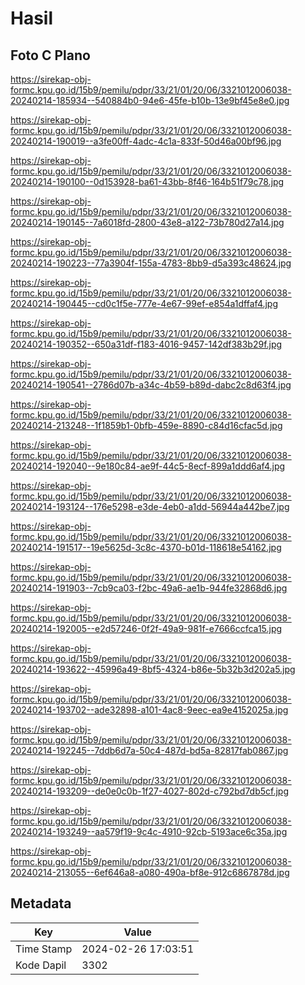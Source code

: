 # Hasil

## Foto C Plano

https://sirekap-obj-formc.kpu.go.id/15b9/pemilu/pdpr/33/21/01/20/06/3321012006038-20240214-185934--540884b0-94e6-45fe-b10b-13e9bf45e8e0.jpg

https://sirekap-obj-formc.kpu.go.id/15b9/pemilu/pdpr/33/21/01/20/06/3321012006038-20240214-190019--a3fe00ff-4adc-4c1a-833f-50d46a00bf96.jpg

https://sirekap-obj-formc.kpu.go.id/15b9/pemilu/pdpr/33/21/01/20/06/3321012006038-20240214-190100--0d153928-ba61-43bb-8f46-164b51f79c78.jpg

https://sirekap-obj-formc.kpu.go.id/15b9/pemilu/pdpr/33/21/01/20/06/3321012006038-20240214-190145--7a6018fd-2800-43e8-a122-73b780d27a14.jpg

https://sirekap-obj-formc.kpu.go.id/15b9/pemilu/pdpr/33/21/01/20/06/3321012006038-20240214-190223--77a3904f-155a-4783-8bb9-d5a393c48624.jpg

https://sirekap-obj-formc.kpu.go.id/15b9/pemilu/pdpr/33/21/01/20/06/3321012006038-20240214-190445--cd0c1f5e-777e-4e67-99ef-e854a1dffaf4.jpg

https://sirekap-obj-formc.kpu.go.id/15b9/pemilu/pdpr/33/21/01/20/06/3321012006038-20240214-190352--650a31df-f183-4016-9457-142df383b29f.jpg

https://sirekap-obj-formc.kpu.go.id/15b9/pemilu/pdpr/33/21/01/20/06/3321012006038-20240214-190541--2786d07b-a34c-4b59-b89d-dabc2c8d63f4.jpg

https://sirekap-obj-formc.kpu.go.id/15b9/pemilu/pdpr/33/21/01/20/06/3321012006038-20240214-213248--1f1859b1-0bfb-459e-8890-c84d16cfac5d.jpg

https://sirekap-obj-formc.kpu.go.id/15b9/pemilu/pdpr/33/21/01/20/06/3321012006038-20240214-192040--9e180c84-ae9f-44c5-8ecf-899a1ddd6af4.jpg

https://sirekap-obj-formc.kpu.go.id/15b9/pemilu/pdpr/33/21/01/20/06/3321012006038-20240214-193124--176e5298-e3de-4eb0-a1dd-56944a442be7.jpg

https://sirekap-obj-formc.kpu.go.id/15b9/pemilu/pdpr/33/21/01/20/06/3321012006038-20240214-191517--19e5625d-3c8c-4370-b01d-118618e54162.jpg

https://sirekap-obj-formc.kpu.go.id/15b9/pemilu/pdpr/33/21/01/20/06/3321012006038-20240214-191903--7cb9ca03-f2bc-49a6-ae1b-944fe32868d6.jpg

https://sirekap-obj-formc.kpu.go.id/15b9/pemilu/pdpr/33/21/01/20/06/3321012006038-20240214-192005--e2d57246-0f2f-49a9-981f-e7666ccfca15.jpg

https://sirekap-obj-formc.kpu.go.id/15b9/pemilu/pdpr/33/21/01/20/06/3321012006038-20240214-193622--45996a49-8bf5-4324-b86e-5b32b3d202a5.jpg

https://sirekap-obj-formc.kpu.go.id/15b9/pemilu/pdpr/33/21/01/20/06/3321012006038-20240214-193702--ade32898-a101-4ac8-9eec-ea9e4152025a.jpg

https://sirekap-obj-formc.kpu.go.id/15b9/pemilu/pdpr/33/21/01/20/06/3321012006038-20240214-192245--7ddb6d7a-50c4-487d-bd5a-82817fab0867.jpg

https://sirekap-obj-formc.kpu.go.id/15b9/pemilu/pdpr/33/21/01/20/06/3321012006038-20240214-193209--de0e0c0b-1f27-4027-802d-c792bd7db5cf.jpg

https://sirekap-obj-formc.kpu.go.id/15b9/pemilu/pdpr/33/21/01/20/06/3321012006038-20240214-193249--aa579f19-9c4c-4910-92cb-5193ace6c35a.jpg

https://sirekap-obj-formc.kpu.go.id/15b9/pemilu/pdpr/33/21/01/20/06/3321012006038-20240214-213055--6ef646a8-a080-490a-bf8e-912c6867878d.jpg


## Metadata

| Key        | Value               |
| ---------- | ------------------- |
| Time Stamp | 2024-02-26 17:03:51 |
| Kode Dapil | 3302                |




